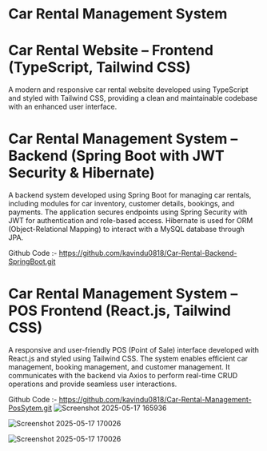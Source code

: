 ﻿# Car Rental Management System

# Car Rental Website – Frontend (TypeScript, Tailwind CSS)
A modern and responsive car rental website developed using TypeScript and styled with Tailwind CSS, providing a clean and maintainable codebase with an enhanced user interface.

# Car Rental Management System – Backend (Spring Boot with JWT Security & Hibernate)
A backend system developed using Spring Boot for managing car rentals, including modules for car inventory, customer details, bookings, and payments. The application secures endpoints using Spring Security with JWT for authentication and role-based access. Hibernate is used for ORM (Object-Relational Mapping) to interact with a MySQL database through JPA.

Github Code :-  https://github.com/kavindu0818/Car-Rental-Backend-SpringBoot.git


# Car Rental Management System – POS Frontend (React.js, Tailwind CSS)
A responsive and user-friendly POS (Point of Sale) interface developed with React.js and styled using Tailwind CSS. The system enables efficient car management, booking management, and customer management. It communicates with the backend via Axios to perform real-time CRUD operations and provide seamless user interactions.

Github Code :- https://github.com/kavindu0818/Car-Rental-Management-PosSytem.git
![Screenshot 2025-05-17 165936](https://github.com/user-attachments/assets/e5e6de14-2e02-4786-91c5-89c55d0f8be3)

![Screenshot 2025-05-17 170026](https://github.com/user-attachments/assets/3db55e92-f791-4e9f-a26e-037a39a54647)

![Screenshot 2025-05-17 170026](https://github.com/user-attachments/assets/6071f8bb-572f-4875-a234-629be2a707ca)


